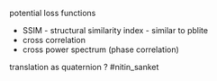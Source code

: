potential loss functions 
- SSIM - structural similarity index - similar to pblite 
- cross correlation
- cross power spectrum (phase correlation)

translation as quaternion ? #nitin_sanket 
